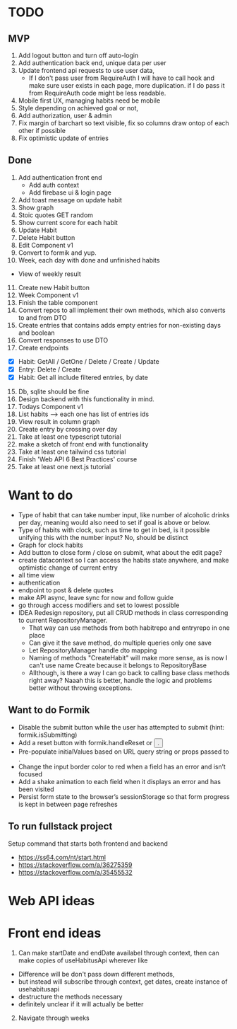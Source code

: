 # TODO

## MVP

1. Add logout button and turn off auto-login
1. Add authentication back end, unique data per user
1. Update frontend api requests to use user data,
   - If I don't pass user from RequireAuth I will have to call hook and make sure user exists in each page, more duplication. if I do pass it from RequireAuth code might be less readable.
1. Mobile first UX, managing habits need be mobile
1. Style depending on achieved goal or not,
1. Add authorization, user & admin
1. Fix margin of barchart so text visible, fix so columns draw ontop of each other if possible
1. Fix optimistic update of entries

## Done

1. Add authentication front end
   - Add auth context
   - Add firebase ui & login page
2. Add toast message on update habit
3. Show graph
4. Stoic quotes GET random
5. Show current score for each habit
6. Update Habit
7. Delete Habit button
8. Edit Component v1
9. Convert to formik and yup.
10. Week, each day with done and unfinished habits

- View of weekly result

11. Create new Habit button
12. Week Component v1
13. Finish the table component
14. Convert repos to all implement their own methods, which also converts to and from DTO
15. Create entries that contains adds empty entries for non-existing days and boolean
16. Convert responses to use DTO
17. Create endpoints

- [x] Habit: GetAll / GetOne / Delete / Create / Update
- [x] Entry: Delete / Create
- [x] Habit: Get all include filtered entries, by date

15. Db, sqlite should be fine
16. Design backend with this functionality in mind.
17. Todays Component v1
18. List habits --> each one has list of entries ids
19. View result in column graph
20. Create entry by crossing over day
21. Take at least one typescript tutorial
22. make a sketch of front end with functionality
23. Take at least one tailwind css tutorial
24. Finish 'Web API 6 Best Practices' course
25. Take at least one next.js tutorial

# Want to do

- Type of habit that can take number input, like number of alcoholic drinks per day, meaning would also need to set if goal is above or below.
- Type of habits with clock, such as time to get in bed, is it possible unifying this with the number input? No, should be distinct
- Graph for clock habits
- Add button to close form / close on submit, what about the edit page?
- create datacontext so I can access the habits state anywhere, and make optimistic change of current entry
- all time view
- authentication
- endpoint to post & delete quotes
- make API async, leave sync for now and follow guide
- go through access modifiers and set to lowest possible
- IDEA Redesign repository, put all CRUD methods in class corresponding to current RepositoryManager.
  - That way can use methods from both habitrepo and entryrepo in one place
  - Can give it the save method, do multiple queries only one save
  - Let RepositoryManager handle dto mapping
  - Naming of methods "CreateHabit" will make more sense, as is now I can't use name Create because it belongs to RepositoryBase
  - Allthough, is there a way I can go back to calling base class methods right away? Naaah this is better, handle the logic and problems better without throwing exceptions.

## Want to do Formik

- Disable the submit button while the user has attempted to submit (hint: formik.isSubmitting)
- Add a reset button with formik.handleReset or <button type="reset">.
- Pre-populate initialValues based on URL query string or props passed to <SignupForm>.
- Change the input border color to red when a field has an error and isn’t focused
- Add a shake animation to each field when it displays an error and has been visited
- Persist form state to the browser’s sessionStorage so that form progress is kept in between page refreshes

## To run fullstack project

Setup command that starts both frontend and backend

- https://ss64.com/nt/start.html
- https://stackoverflow.com/a/36275359
- https://stackoverflow.com/a/35455532

# Web API ideas

# Front end ideas

1. Can make startDate and endDate availabel through context, then can make copies of useHabitusApi wherever like

- Difference will be don't pass down different methods,
- but instead will subscribe through context, get dates, create instance of usehabitusapi
- destructure the methods necessary
- definitely unclear if it will actually be better

2. Navigate through weeks
